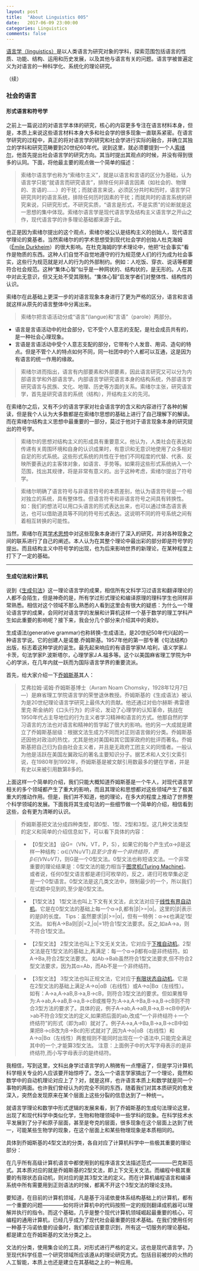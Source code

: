 ```yaml
---
layout: post
title:  "About Linguistics 005"
date:   2017-06-09 23:00:00
categories: Linguistics
comments: false
---
```


[语言学（linguistics）](https://en.wikipedia.org/wiki/Linguistics)是以人类语言为研究对象的学科，探索范围包括语言的性质、功能、结构、运用和历史发展，以及其他与语言有关的问题。语言学被普遍定义为对语言的一种科学化、系统化的理论研究。
 <!--more-->
（续）

### 社会的语言

#### 形式语言和符号学
之前上一篇说过的对语言学本体的研究，核心的内容更多专注在语言材料本身，但是，本质上来说这些语言材料本身大多和社会学的很多现象一直联系紧密。在语言学研究的过程中，真正的将对语言学的研究和社会学进行实际的融合，并确立其独立的学科和研究范畴要到20世纪60年代。说到这里，就必须要提到一个人[索绪尔](https://en.wikipedia.org/wiki/Ferdinand_de_Saussure)，他首先提出社会语言学的研究方向。其当时提出其观点的时候，并没有得到很多的认同。下面，将他最主要的观点做一个简单的描述：

>索绪尔语言学也称为“索绪尔主义”，就是以语言和言语的区分为基础，认为语言学只能“就语言而研究语言”，排除任何非语言因素（如社会的、物理的、言语的……）的干扰；而就语言来说，必须区分共时和历时，语言学只研究共时的语言系统，排除任何历时因素的干扰；而就共时的语言系统的研究来说，只研究形式，不研究实质，“语言是形式，不是实质"的论断就是这一思想的集中体现。索绪尔语言学是现代语言学及结构主义语言学之开山之作，现代语言学的许多理论基础都来源于此。


也正是因为索绪尔提出的这个观点，索绪尔被公认是结构主义的创始人，现代语言学理论的奠基者。当然索绪尔的的学术思想受到现代社会学的创始人杜克海姆（[Émile Durkheim](https://en.wikipedia.org/wiki/%C3%89mile_Durkheim)）的很大影响。在杜克海姆的学术理论中，他把“社会事实”看作是物质的东西。这种人们自觉不自觉地遵守的行为规范使人们的行为成为社会事实，这些行为规范就是对人的行为的外部制约。例如：人吃饭、穿衣、说话等都要符合社会规范。这种“集体心智”似乎是一种网状的、结构状的，是无形的。人在其中对此无意识，但又无处不受其限制。“集体心智”启发学者们对整体性、结构性的认识。

索绪尔在此基础上更深一步的对语言现象本身进行了更为严格的区分，语言和言语就这样从原先的语言整体中分离出来。

>索绪尔把言语活动分成“语言”(langue)和“言语”（parole）两部分。
- 语言是言语活动中的社会部分，它不受个人意志的支配，是社会成员共有的，是一种社会心理现象。
- 言语是言语活动中受个人意志支配的部分，它带有个人发音、用词、造句的特点。但是不管个人的特点如何不同，同一社团中的个人都可以互通，这是因为有语言的统一作用的缘故。

>索绪尔进而指出，语言有内部要素和外部要素，因此语言研究又可以分为内部语言学和外部语言学。内部语言学研究语言本身的结构系统，外部语言学研究语言与民族、文化、地理、历史等方面的关系。索绪尔主张，研究语言学，首先是研究语言的系统（结构），开结构主义的先河。

在索绪尔之后，又有不少的语言学家对社会语言学的含义和内容进行了各种的解读，但是我个人认为大多数都是在索绪尔思想的基础上进行了自己理解下的解读。而在索绪尔结构主义思想中最重要的一部分，莫过于他对于语言现象本身的研究提出的符号学。

>索绪尔的思想对结构主义的形成具有重要意义。他认为，人类社会在表达和传递有关周围环境和自身的认识成果时，有意识和无意识地使用了众多相对自足的形式系统。这些形式系统的共性在于他们不同程度的代替、代表、反映所要表达的主客体对象，如语言、手势等。如果将这些形式系统纳入一个范围，找出其规律，将是非常有意义的。出于这种考虑，索绪尔提出了符号学。

>索绪尔明确了语言符号与非语言符号的本质差别，他认为语言符号是一个相对独立的系统，具有整体性。但语言符号和非语言符号之间具有转换性。如：我们的想法可以用口头语言的形式表达出来，也可以通过体态语言表达，也可以借助道具等不同的符号形式表达。这说明不同的符号系统之间有着相互转换的可能性。

当然，索绪尔在其[学术思想](https://en.wikipedia.org/wiki/%C3%89mile_Durkheim)中对这些现象本身进行了深入的研究，并对各种现象之间的联系进行了自己的阐述。本人认为在其整个理论中最出彩的部分即是符号学的提出。而且结构主义中符号学的出现，也为后来影响世界的新理论，在某种程度上打下了一定的基础。

---

#### 生成句法和计算机

说到《[生成句法](https://en.wikipedia.org/wiki/Generative_grammar)》这一理论语言学的成果，相信所有文科学习过语言和翻译理论的人都不会陌生，但是神奇的是，所有学过形式理论和编译原理的理科学生也同样非常熟悉。相信对这个领域不那么熟悉的人看到这里会有很大的疑惑：为什么一个理论语言学的成果，会同时对语言学的发展和计算机这样一个基于数学的理工学科产生如此重要的影响呢？接下来，我会分几个部分来介绍其中的奥妙。

生成语法(generative grammar)也称转换-生成语法，是20世纪50年代兴起的一种语言学说。它的创建人是诺曼.乔姆斯基。1957年他的第一部专著《句法结构》出版，标志着这种学说的诞生。最先起来响应的有语音学家M.哈利，语义学家J.卡茨，句法学家P.波斯塔尔，心理学家J.A.福多等。这个以美国麻省理工学院为中心的学派，在几年内就一跃而为国际语言学界的重要流派。

首先，给大家介绍一下[乔姆斯基](https://en.wikipedia.org/wiki/Noam_Chomsky)其人：

>艾弗拉姆·诺姆·乔姆斯基博士（Avram Noam Chomsky，1928年12月7日—）是麻省理工学院语言学的荣誉退休教授。乔姆斯基的《生成语法》被认为是20世纪理论语言学研究上最伟大的贡献。他还通过对伯尔赫斯·弗雷德里克·斯金纳的《口头行为》的评论，发动了心理学的认知革命，挑战在1950年代占主导地位的行为主义者学习精神和语言的方式。他那自然的学习语言的方法也对语言和精神的哲学起了很大的影响。他的另一大成就是建立了乔姆斯基层级：根据文法生成力不同而对正则语言做的分类。乔姆斯基还因他对政治的热忱，尤其是他对美国和其它国家政府的批评而著名。乔姆斯基把自己归为自由社会主义者，并且是无政府工团主义的同情者。一般认为他是活跃在美国左翼政坛的著名主要知识分子。据艺术和人文引文索引说，在1980年到1992年，乔姆斯基是被文献引用数最多的健在学者，并是有史以来被引用数第8多的。

上面这样一个简单的介绍，我们只能大概知道乔姆斯基是一个牛人，对现代语言学相关的多个领域都产生了重大的影响，而且其理论和思想都对这些领域产生了极其重大的推动作用。但是，我们并不知道，他的理论，在多大的程度上推动了世界整个科学领域的发展。下面我将其生成句法的一些细节做一个简单的介绍，相信看到这些，会有更为清晰的认识。

>乔姆斯基把文法分成四种类型，即0型、1型、2型和3型。这几种文法类型的定义和简单的介绍信息如下，可以看下具体的内容：

>- 【0型文法】
设G=（VN，VT，P，S），如果它的每个产生式α→β是这样一种结构：α∈(VN∪VT)*且至少含有一个非终结符，而β∈(VN∪VT)*，则G是一个0型文法。0型文法也称短语文法。一个非常重要的理论结果是：0型文法的能力相当于[图灵机(Turing Machine)](https://en.wikipedia.org/wiki/Turing_machine)。或者说，任何0型文语言都是递归可枚举的，反之，递归可枚举集必定是一个0型语言。0型文法是这几类文法中，限制最少的一个，所以我们在试题中见到的,至少是0型文法。

>- 【1型文法】
1型文法也叫上下文有关文法，此文法对应于[线性有界自动机](https://en.wikipedia.org/wiki/Linear_bounded_automaton)。它是在0型文法的基础上每一个α→β,都有|β|>=|α|。这里的|β|表示的是β的长度。
Tips：虽然要求|β|>=|α|，但有一特例：α→ε也满足1型文法。
如有A->Ba则|β|=2,|α|=1符合1型文法要求。反之,如aA->a，则不符合1型文法。


>- 【2型文法】
2型文法也叫上下文无关文法，它对应于[下推自动机](https://en.wikipedia.org/wiki/Pushdown_automaton)。2型文法是在1型文法的基础上,再满足：每一个α→β都有α是非终结符。如A->Ba,符合2型文法要求。
如Ab->Bab虽然符合1型文法要求,但不符合2型文法要求，因为其α=Ab，而Ab不是一个非终结符。


>- 【3型文法】
3型文法也叫正规文法，它对应于[有限状态自动机](https://en.wikipedia.org/wiki/Finite-state_machine)。它是在2型文法的基础上满足:A→α|αB（右线性）或A→α|Bα（左线性）。
如有：A->a,A->aB,B->a,B->cB，则符合3型文法的要求。但如果推导为:A->ab,A->aB,B->a,B->cB或推导为:A->a,A->Ba,B->a,B->cB则不符合3型方法的要求了。具体的说，例子A->ab,A->aB,B->a,B->cB中的A->ab不符合3型文法的定义,如果把后面的ab,改成“一个非终结符＋一个终结符”的形式（即为aB）就对了。例子A->a,A->Ba,B->a,B->cB中如果把B->cB改为B->Bc的形式就对了,因为A→α|αB（右线性）和A→α|Bα（左线性）两套规则不能同时出现在一个语法中,只能完全满足其中的一个,才能算3型文法。
注意：上面例子中的大写字母表示的是非终结符,而小写字母表示的是终结符。

我相信，写到这里，文科出身学过语言学的人稍微有一点懵逼了，但是学习计算机科学相关专业的人应该要开始惊呼了。怎么一个语言学家搞出了一个理论，竟然和数学中的自动机理论对应上了？对，就是这样，也许语言本质上和数学就是同一个事物的两面。也许我们曾经认为的完全不同的东西，随着我们对其本质研究的愈发深入，突然会发现原来在某个层面上这些分裂的信息达到了一种统一。

就语言学理论和数学中形式逻辑的发展来看，到了乔姆斯基的生成句法理论这里，出现了和现代科学中类似化学，生物和物理领域中一些学科的现象。在科学技术水平发展到了分子和原子层面，甚至是夸克的层面，很多现象在这个层面上达到了统一，可能某些生物学的现象，在这个层面上和某些物理现象是本质相同的。

具体到乔姆斯基的4型文法的分类，各自对应了计算机科学中一些极其重要的理论部分：

在几乎所有高级计算机语言中都使用到的程序语言文法描述范式————巴克斯范式。其本质对应的就是乔姆斯基的2型文法，即上下文无关文法。而编程中极其重要的有限状态自动机，则对应的是其3型文法的定义。而在计算机编程语言和编译系统中所有需要用到正则语法的时候，都离不开这个3型文法的理论支持。

要知道，在目前的计算机领域，凡是基于冯诺依曼体系结构基础上的计算机，都有一个重要的问题————如何将计算机中的代码按照一定的规则翻译成机器可以理解并执行的指令。而这个基础，几乎是整个现代计算机领域崛起最重要的核心，可编程的通用计算机，已经几乎成为了现代社会最重要的技术基础。在我们使用任何一种基于冯诺依曼的设备时，我们都应该要意识到，所有这一切服务的理论基础，都是建立在乔姆斯基的文法分类之上。

文法的分类，使用集合论的工具，对形式进行严格的定义。这也是现代语言学，乃至现代科学任意一个研究领域所应该遵从的理论研究方式。包括目前被炒的火热的人工智能，本质上也还是建立在其基础之上的一种应用。
